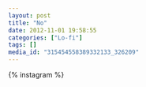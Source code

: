 ```yaml
---
layout: post
title: "No"
date: 2012-11-01 19:58:55
categories: ["Lo-fi"]
tags: []
media_id: "315454558389332133_326209"
---
```


{% instagram %}
